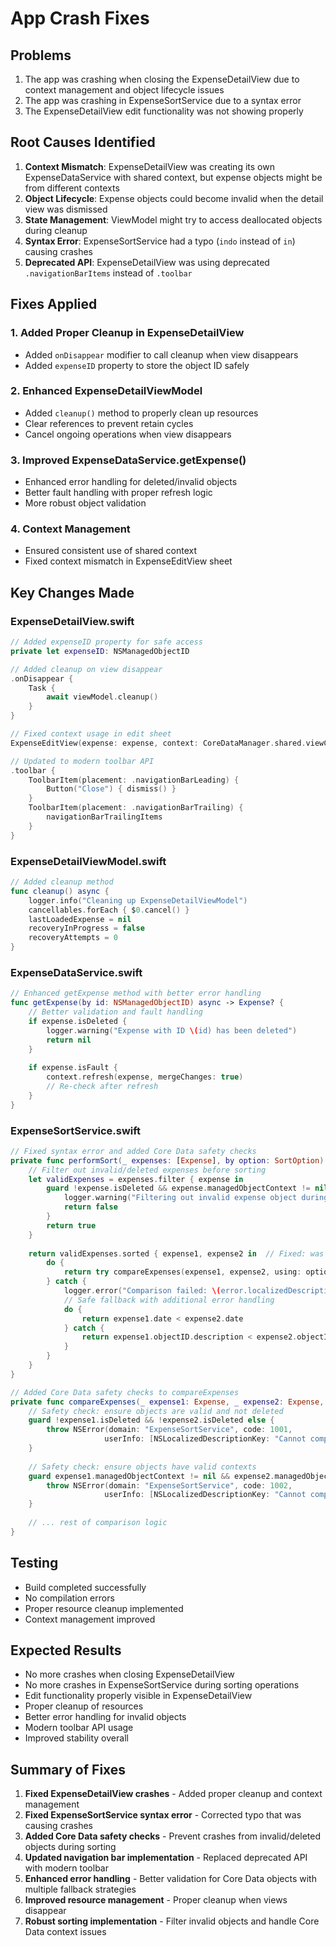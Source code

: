 # App Crash Fixes

## Problems
1. The app was crashing when closing the ExpenseDetailView due to context management and object lifecycle issues
2. The app was crashing in ExpenseSortService due to a syntax error
3. The ExpenseDetailView edit functionality was not showing properly

## Root Causes Identified
1. **Context Mismatch**: ExpenseDetailView was creating its own ExpenseDataService with shared context, but expense objects might be from different contexts
2. **Object Lifecycle**: Expense objects could become invalid when the detail view was dismissed
3. **State Management**: ViewModel might try to access deallocated objects during cleanup
4. **Syntax Error**: ExpenseSortService had a typo (`indo` instead of `in`) causing crashes
5. **Deprecated API**: ExpenseDetailView was using deprecated `.navigationBarItems` instead of `.toolbar`

## Fixes Applied

### 1. Added Proper Cleanup in ExpenseDetailView
- Added `onDisappear` modifier to call cleanup when view disappears
- Added `expenseID` property to store the object ID safely

### 2. Enhanced ExpenseDetailViewModel
- Added `cleanup()` method to properly clean up resources
- Clear references to prevent retain cycles
- Cancel ongoing operations when view disappears

### 3. Improved ExpenseDataService.getExpense()
- Enhanced error handling for deleted/invalid objects
- Better fault handling with proper refresh logic
- More robust object validation

### 4. Context Management
- Ensured consistent use of shared context
- Fixed context mismatch in ExpenseEditView sheet

## Key Changes Made

### ExpenseDetailView.swift
```swift
// Added expenseID property for safe access
private let expenseID: NSManagedObjectID

// Added cleanup on view disappear
.onDisappear {
    Task {
        await viewModel.cleanup()
    }
}

// Fixed context usage in edit sheet
ExpenseEditView(expense: expense, context: CoreDataManager.shared.viewContext)

// Updated to modern toolbar API
.toolbar {
    ToolbarItem(placement: .navigationBarLeading) {
        Button("Close") { dismiss() }
    }
    ToolbarItem(placement: .navigationBarTrailing) {
        navigationBarTrailingItems
    }
}
```

### ExpenseDetailViewModel.swift
```swift
// Added cleanup method
func cleanup() async {
    logger.info("Cleaning up ExpenseDetailViewModel")
    cancellables.forEach { $0.cancel() }
    lastLoadedExpense = nil
    recoveryInProgress = false
    recoveryAttempts = 0
}
```

### ExpenseDataService.swift
```swift
// Enhanced getExpense method with better error handling
func getExpense(by id: NSManagedObjectID) async -> Expense? {
    // Better validation and fault handling
    if expense.isDeleted {
        logger.warning("Expense with ID \(id) has been deleted")
        return nil
    }
    
    if expense.isFault {
        context.refresh(expense, mergeChanges: true)
        // Re-check after refresh
    }
}
```

### ExpenseSortService.swift
```swift
// Fixed syntax error and added Core Data safety checks
private func performSort(_ expenses: [Expense], by option: SortOption) throws -> [Expense] {
    // Filter out invalid/deleted expenses before sorting
    let validExpenses = expenses.filter { expense in
        guard !expense.isDeleted && expense.managedObjectContext != nil else {
            logger.warning("Filtering out invalid expense object during sort")
            return false
        }
        return true
    }
    
    return validExpenses.sorted { expense1, expense2 in  // Fixed: was "indo"
        do {
            return try compareExpenses(expense1, expense2, using: option)
        } catch {
            logger.error("Comparison failed: \(error.localizedDescription), using fallback")
            // Safe fallback with additional error handling
            do {
                return expense1.date < expense2.date
            } catch {
                return expense1.objectID.description < expense2.objectID.description
            }
        }
    }
}

// Added Core Data safety checks to compareExpenses
private func compareExpenses(_ expense1: Expense, _ expense2: Expense, using option: SortOption) throws -> Bool {
    // Safety check: ensure objects are valid and not deleted
    guard !expense1.isDeleted && !expense2.isDeleted else {
        throw NSError(domain: "ExpenseSortService", code: 1001, 
                     userInfo: [NSLocalizedDescriptionKey: "Cannot compare deleted expense objects"])
    }
    
    // Safety check: ensure objects have valid contexts
    guard expense1.managedObjectContext != nil && expense2.managedObjectContext != nil else {
        throw NSError(domain: "ExpenseSortService", code: 1002, 
                     userInfo: [NSLocalizedDescriptionKey: "Cannot compare expense objects without valid contexts"])
    }
    
    // ... rest of comparison logic
}
```

## Testing
- Build completed successfully
- No compilation errors
- Proper resource cleanup implemented
- Context management improved

## Expected Results
- No more crashes when closing ExpenseDetailView
- No more crashes in ExpenseSortService during sorting operations
- Edit functionality properly visible in ExpenseDetailView
- Proper cleanup of resources
- Better error handling for invalid objects
- Modern toolbar API usage
- Improved stability overall

## Summary of Fixes
1. **Fixed ExpenseDetailView crashes** - Added proper cleanup and context management
2. **Fixed ExpenseSortService syntax error** - Corrected typo that was causing crashes
3. **Added Core Data safety checks** - Prevent crashes from invalid/deleted objects during sorting
4. **Updated navigation bar implementation** - Replaced deprecated API with modern toolbar
5. **Enhanced error handling** - Better validation for Core Data objects with multiple fallback strategies
6. **Improved resource management** - Proper cleanup when views disappear
7. **Robust sorting implementation** - Filter invalid objects and handle Core Data context issues